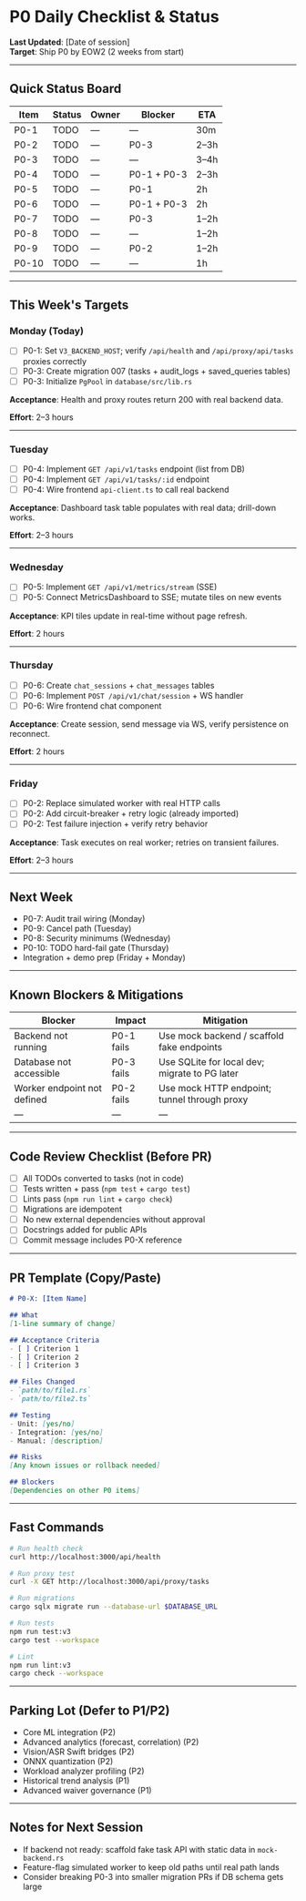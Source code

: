 # P0 Daily Checklist & Status

**Last Updated**: [Date of session]  
**Target**: Ship P0 by EOW2 (2 weeks from start)

---

## Quick Status Board

| Item   | Status | Owner | Blocker | ETA |
|--------|--------|-------|---------|-----|
| P0-1   | TODO   | —     | —       | 30m |
| P0-2   | TODO   | —     | P0-3    | 2–3h |
| P0-3   | TODO   | —     | —       | 3–4h |
| P0-4   | TODO   | —     | P0-1 + P0-3 | 2–3h |
| P0-5   | TODO   | —     | P0-1    | 2h |
| P0-6   | TODO   | —     | P0-1 + P0-3 | 2h |
| P0-7   | TODO   | —     | P0-3    | 1–2h |
| P0-8   | TODO   | —     | —       | 1–2h |
| P0-9   | TODO   | —     | P0-2    | 1–2h |
| P0-10  | TODO   | —     | —       | 1h |

---

## This Week's Targets

### Monday (Today)

- [ ] P0-1: Set `V3_BACKEND_HOST`; verify `/api/health` and `/api/proxy/api/tasks` proxies correctly
- [ ] P0-3: Create migration 007 (tasks + audit_logs + saved_queries tables)
- [ ] P0-3: Initialize `PgPool` in `database/src/lib.rs`

**Acceptance**: Health and proxy routes return 200 with real backend data.

**Effort**: 2–3 hours

---

### Tuesday

- [ ] P0-4: Implement `GET /api/v1/tasks` endpoint (list from DB)
- [ ] P0-4: Implement `GET /api/v1/tasks/:id` endpoint
- [ ] P0-4: Wire frontend `api-client.ts` to call real backend

**Acceptance**: Dashboard task table populates with real data; drill-down works.

**Effort**: 2–3 hours

---

### Wednesday

- [ ] P0-5: Implement `GET /api/v1/metrics/stream` (SSE)
- [ ] P0-5: Connect MetricsDashboard to SSE; mutate tiles on new events

**Acceptance**: KPI tiles update in real-time without page refresh.

**Effort**: 2 hours

---

### Thursday

- [ ] P0-6: Create `chat_sessions` + `chat_messages` tables
- [ ] P0-6: Implement `POST /api/v1/chat/session` + WS handler
- [ ] P0-6: Wire frontend chat component

**Acceptance**: Create session, send message via WS, verify persistence on reconnect.

**Effort**: 2 hours

---

### Friday

- [ ] P0-2: Replace simulated worker with real HTTP calls
- [ ] P0-2: Add circuit-breaker + retry logic (already imported)
- [ ] P0-2: Test failure injection + verify retry behavior

**Acceptance**: Task executes on real worker; retries on transient failures.

**Effort**: 2–3 hours

---

## Next Week

- P0-7: Audit trail wiring (Monday)
- P0-9: Cancel path (Tuesday)
- P0-8: Security minimums (Wednesday)
- P0-10: TODO hard-fail gate (Thursday)
- Integration + demo prep (Friday + Monday)

---

## Known Blockers & Mitigations

| Blocker | Impact | Mitigation |
|---------|--------|-----------|
| Backend not running | P0-1 fails | Use mock backend / scaffold fake endpoints |
| Database not accessible | P0-3 fails | Use SQLite for local dev; migrate to PG later |
| Worker endpoint not defined | P0-2 fails | Use mock HTTP endpoint; tunnel through proxy |
| —  | — | — |

---

## Code Review Checklist (Before PR)

- [ ] All TODOs converted to tasks (not in code)
- [ ] Tests written + pass (`npm test` + `cargo test`)
- [ ] Lints pass (`npm run lint` + `cargo check`)
- [ ] Migrations are idempotent
- [ ] No new external dependencies without approval
- [ ] Docstrings added for public APIs
- [ ] Commit message includes P0-X reference

---

## PR Template (Copy/Paste)

```markdown
# P0-X: [Item Name]

## What
[1-line summary of change]

## Acceptance Criteria
- [ ] Criterion 1
- [ ] Criterion 2
- [ ] Criterion 3

## Files Changed
- `path/to/file1.rs`
- `path/to/file2.ts`

## Testing
- Unit: [yes/no]
- Integration: [yes/no]
- Manual: [description]

## Risks
[Any known issues or rollback needed]

## Blockers
[Dependencies on other P0 items]
```

---

## Fast Commands

```bash
# Run health check
curl http://localhost:3000/api/health

# Run proxy test
curl -X GET http://localhost:3000/api/proxy/tasks

# Run migrations
cargo sqlx migrate run --database-url $DATABASE_URL

# Run tests
npm run test:v3
cargo test --workspace

# Lint
npm run lint:v3
cargo check --workspace
```

---

## Parking Lot (Defer to P1/P2)

- Core ML integration (P2)
- Advanced analytics (forecast, correlation) (P2)
- Vision/ASR Swift bridges (P2)
- ONNX quantization (P2)
- Workload analyzer profiling (P2)
- Historical trend analysis (P1)
- Advanced waiver governance (P1)

---

## Notes for Next Session

- If backend not ready: scaffold fake task API with static data in `mock-backend.rs`
- Feature-flag simulated worker to keep old paths until real path lands
- Consider breaking P0-3 into smaller migration PRs if DB schema gets large
